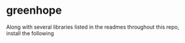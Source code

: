 # greenhope

Along with several libraries listed in the readmes throughout this repo, install the following

